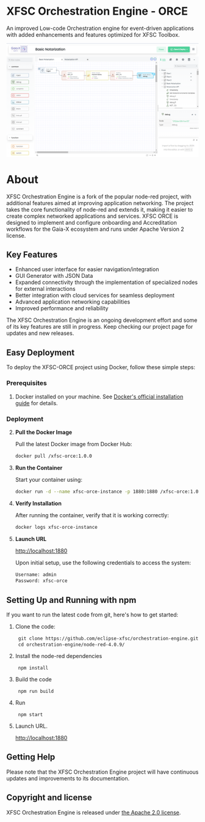 # XFSC Orchestration Engine - ORCE

An improved Low-code Orchestration engine for event-driven applications with added enhancements and features optimized for XFSC Toolbox.

![XFSC Orchestration Engine: Low-code programming for event-driven applications](orce.png)

# About

XFSC Orchestration Engine is a fork of the popular node-red project, with additional features aimed at improving application networking. The project takes the core functionality of node-red and extends it, making it easier to create complex networked applications and services. XFSC ORCE is designed to implement and configure onboarding and Accreditation workflows for the Gaia-X ecosystem and runs under Apache Version 2 license.

## Key Features

- Enhanced user interface for easier navigation/integration
- GUI Generator with JSON Data
- Expanded connectivity through the implementation of specialized nodes for external interactions
- Better integration with cloud services for seamless deployment
- Advanced application networking capabilities
- Improved performance and reliability

The XFSC Orchestration Engine is an ongoing development effort and some of its key features are still in progress. Keep checking our project page for updates and new releases.


## Easy Deployment

To deploy the XFSC-ORCE project using Docker, follow these simple steps:

### Prerequisites

1. Docker installed on your machine. See [Docker's official installation guide](https://docs.docker.com/get-docker/) for details.

### Deployment

2. **Pull the Docker Image**
   
   Pull the latest Docker image from Docker Hub:
   ```bash
   docker pull /xfsc-orce:1.0.0

3. **Run the Container**
   
   Start your container using:
   ```bash
   docker run -d --name xfsc-orce-instance -p 1880:1880 /xfsc-orce:1.0.0

4. **Verify Installation**
   
   After running the container, verify that it is working correctly:
   ```bash
   docker logs xfsc-orce-instance

5. **Launch URL**
		
	<http://localhost:1880>

   Upon initial setup, use the following credentials to access the system:
   ```bash
   Username: admin
   Password: xfsc-orce

## Setting Up and Running with npm

If you want to run the latest code from git, here's how to get started:

1. Clone the code:

        git clone https://github.com/eclipse-xfsc/orchestration-engine.git
        cd orchestration-engine/node-red-4.0.9/

2. Install the node-red dependencies

        npm install

3. Build the code

        npm run build

4. Run

        npm start
		
5. Launch URL.
		
	<http://localhost:1880>


## Getting Help

Please note that the XFSC Orchestration Engine project will have continuous updates and improvements to its documentation.



## Copyright and license

XFSC Orchestration Engine is released under [the Apache 2.0 license](LICENSE).
